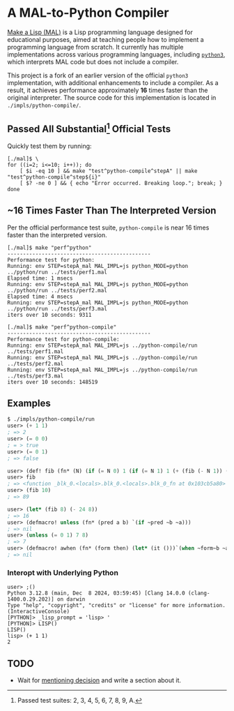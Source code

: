 # A MAL-to-Python Compiler 

[Make a Lisp (MAL)](https://github.com/kanaka/mal/tree/master) is a Lisp
programming language designed for educational purposes, aimed at teaching
people how to implement a programming language from scratch. It currently has
multiple implementations across various programming languages, including
[`python3`](https://github.com/kanaka/mal/tree/master/impls/python3), which
interprets MAL code but does not include a compiler.

This project is a fork of an earlier version of the official `python3`
implementation, with additional enhancements to include a compiler. As a
result, it achieves performance approximately **16** times faster than the
original interpreter. The source code for this implementation is located in
`./impls/python-compile/`.

## Passed All Substantial[^1] Official Tests

Quickly test them by running:

``` shell
[./mal]$ \
for ((i=2; i<=10; i++)); do
    [ $i -eq 10 ] && make "test^python-compile^stepA" || make "test^python-compile^step${i}"
    [ $? -ne 0 ] && { echo "Error occurred. Breaking loop."; break; }
done
```

## ~16 Times Faster Than The Interpreted Version

Per the official performance test suite, `python-compile` is near
16 times faster than the interpreted version.

``` shell
[./mal]$ make "perf^python"
----------------------------------------------
Performance test for python:
Running: env STEP=stepA_mal MAL_IMPL=js python_MODE=python ../python/run ../tests/perf1.mal
Elapsed time: 1 msecs
Running: env STEP=stepA_mal MAL_IMPL=js python_MODE=python ../python/run ../tests/perf2.mal
Elapsed time: 4 msecs
Running: env STEP=stepA_mal MAL_IMPL=js python_MODE=python ../python/run ../tests/perf3.mal
iters over 10 seconds: 9311

[./mal]$ make "perf^python-compile"
----------------------------------------------
Performance test for python-compile:
Running: env STEP=stepA_mal MAL_IMPL=js ../python-compile/run ../tests/perf1.mal
Running: env STEP=stepA_mal MAL_IMPL=js ../python-compile/run ../tests/perf2.mal
Running: env STEP=stepA_mal MAL_IMPL=js ../python-compile/run ../tests/perf3.mal
iters over 10 seconds: 148519
```

## Examples

``` lisp
$ ./impls/python-compile/run
user> (+ 1 1)
; => 2
user> (= 0 0)
; = > true
user> (= 0 1)
; => false

user> (def! fib (fn* (N) (if (= N 0) 1 (if (= N 1) 1 (+ (fib (- N 1)) (fib (- N 2)))))))
user> fib
; => <function _blk_0.<locals>.blk_0.<locals>.blk_0_fn at 0x103cb5a80>
user> (fib 10)
; => 89

user> (let* (fib 8) (- 24 8))
; => 16
user> (defmacro! unless (fn* (pred a b) `(if ~pred ~b ~a)))
; => nil
user> (unless (= 0 1) 7 8)
; => 7
user> (defmacro! awhen (fn* (form then) (let* (it ()))`(when ~form~b ~a)))
; => nil
```

### Interopt with Underlying Python

``` shell
user> ;()
Python 3.12.8 (main, Dec  8 2024, 03:59:45) [Clang 14.0.0 (clang-1400.0.29.202)] on darwin
Type "help", "copyright", "credits" or "license" for more information.
(InteractiveConsole)
[PYTHON]> _lisp_prompt = 'lisp> '
[PYTHON]> LISP()
LISP()
lisp> (+ 1 1)
2
```

## TODO

+ Wait for [mentioning decision](https://github.com/kanaka/mal/pull/653) and
  write a section about it.

[^1]: Passed test suites: 2, 3, 4, 5, 6, 7, 8, 9, A.

